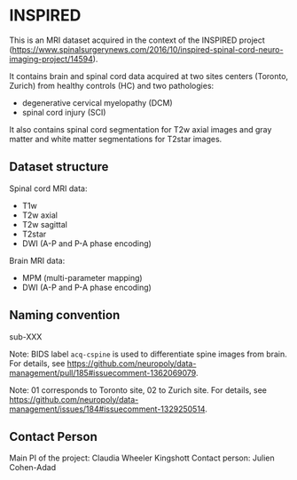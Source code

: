 # INSPIRED

This is an MRI dataset acquired in the context of the INSPIRED project (https://www.spinalsurgerynews.com/2016/10/inspired-spinal-cord-neuro-imaging-project/14594).

It contains brain and spinal cord data acquired at two sites centers (Toronto, Zurich) from healthy controls (HC) and two pathologies:
- degenerative cervical myelopathy (DCM)
- spinal cord injury (SCI)

It also contains spinal cord segmentation for T2w axial images and gray matter and white matter segmentations for T2star images.

## Dataset structure

Spinal cord MRI data:
- T1w
- T2w axial
- T2w sagittal
- T2star
- DWI (A-P and P-A phase encoding)

Brain MRI data:
- MPM (multi-parameter mapping)
- DWI (A-P and P-A phase encoding)

## Naming convention

sub-<site><pathology>XXX

Note: BIDS label `acq-cspine` is used to differentiate spine images from brain. For details, see https://github.com/neuropoly/data-management/pull/185#issuecomment-1362069079.

Note: 01 corresponds to Toronto site, 02 to Zurich site. For details, see https://github.com/neuropoly/data-management/issues/184#issuecomment-1329250514.

## Contact Person

Main PI of the project: Claudia Wheeler Kingshott
Contact person: Julien Cohen-Adad